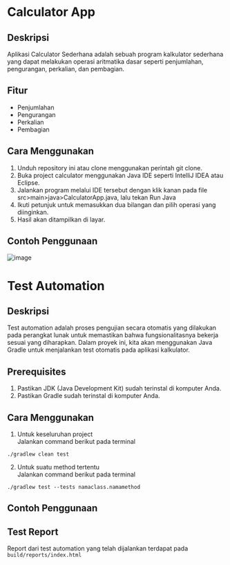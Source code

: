 # Calculator App
## Deskripsi
Aplikasi Calculator Sederhana adalah sebuah program kalkulator sederhana yang dapat melakukan operasi aritmatika dasar seperti penjumlahan, pengurangan, perkalian, dan pembagian.

## Fitur
* Penjumlahan
* Pengurangan
* Perkalian
* Pembagian
  
## Cara Menggunakan
1. Unduh repository ini atau clone menggunakan perintah git clone.
2. Buka project calculator menggunakan Java IDE seperti IntelliJ IDEA atau Eclipse.
3. Jalankan program melalui IDE tersebut dengan klik kanan pada file src>main>java>CalculatorApp.java, lalu tekan Run Java
4. Ikuti petunjuk untuk memasukkan dua bilangan dan pilih operasi yang diinginkan.
5. Hasil akan ditampilkan di layar.

## Contoh Penggunaan
![image](https://github.com/farizibnu/Calculator-UnitTesting/assets/95272531/7b904b00-4b7f-485e-a712-a12a3f7e2886)


# Test Automation
## Deskripsi
Test automation adalah proses pengujian secara otomatis yang dilakukan pada perangkat lunak untuk memastikan bahwa fungsionalitasnya bekerja sesuai yang diharapkan. Dalam proyek ini, kita akan menggunakan Java Gradle untuk menjalankan test otomatis pada aplikasi kalkulator.

## Prerequisites
1. Pastikan JDK (Java Development Kit) sudah terinstal di komputer Anda.
2. Pastikan Gradle sudah terinstal di komputer Anda.

## Cara Menggunakan
1. Untuk keseluruhan project<br>
Jalankan command berikut pada terminal
```
./gradlew clean test
```
2. Untuk suatu method tertentu<br>
Jalankan command berikut pada terminal
```
./gradlew test --tests namaclass.namamethod
```

## Contoh Penggunaan

## Test Report
Report dari test automation yang telah dijalankan terdapat pada `build/reports/index.html`
